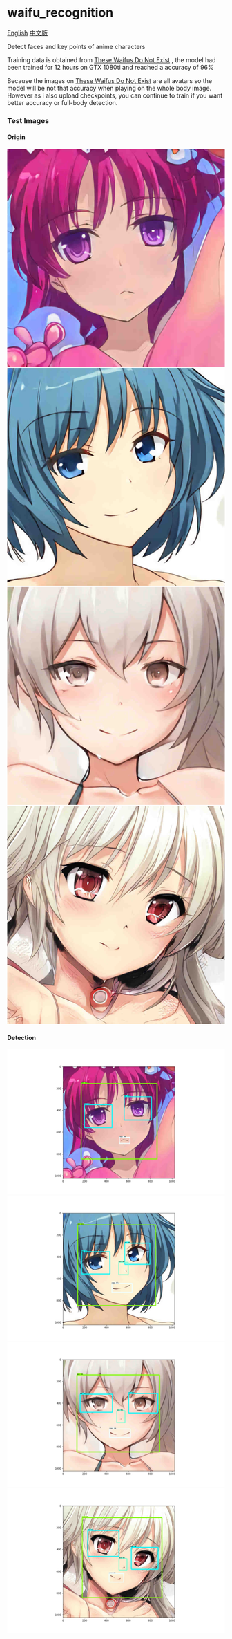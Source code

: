 # waifu_recognition

[English](https://github.com/Soptq/waifu_recognition/blob/master/README.md) [中文版](https://github.com/Soptq/waifu_recognition/blob/master/README_ZH.md)

Detect faces and key points of anime characters 

Training data is obtained from [These Waifus Do Not Exist](https://www.obormot.net/demos/these-waifus-do-not-exist-alt) , the model had been trained for 12 hours on GTX 1080ti and reached a accuracy of 96%

Because the images on [These Waifus Do Not Exist](https://www.obormot.net/demos/these-waifus-do-not-exist-alt) 
 are all avatars so the model will be not that accuracy when  playing on the whole body image. However as i also upload checkpoints, you can continue to train if you want better accuracy or full-body detection.
 
### Test Images 
#### Origin
![](https://github.com/Soptq/waifu_recognition/blob/master/test_images/image1.jpg)
![](https://github.com/Soptq/waifu_recognition/blob/master/test_images/image2.jpg)
![](https://github.com/Soptq/waifu_recognition/blob/master/test_images/image3.jpg)
![](https://github.com/Soptq/waifu_recognition/blob/master/test_images/image4.jpg)
#### Detection
![](https://github.com/Soptq/waifu_recognition/blob/master/test_images/0.jpg)
![](https://github.com/Soptq/waifu_recognition/blob/master/test_images/1.jpg)
![](https://github.com/Soptq/waifu_recognition/blob/master/test_images/2.jpg)
![](https://github.com/Soptq/waifu_recognition/blob/master/test_images/3.jpg)


